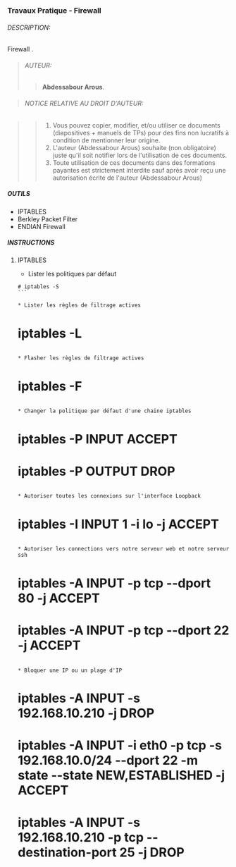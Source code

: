 ### Travaux Pratique - Firewall

###### DESCRIPTION:
Firewall .

> ###### AUTEUR:
> > **Abdessabour Arous**.


> ###### NOTICE RELATIVE AU DROIT D'AUTEUR:

> >  1. Vous pouvez copier, modifier, et/ou utiliser ce documents (diapositives + manuels de TPs) pour des fins non lucratifs à condition de mentionner leur origine.
> >  2. L'auteur (Abdessabour Arous) souhaite (non obligatoire) juste qu'il soit notifier lors de l'utilisation de ces documents.
> >  3. Toute utilisation de ces documents dans des formations payantes est strictement interdite sauf après avoir reçu une autorisation écrite de l'auteur (Abdessabour Arous)


##### OUTILS
- IPTABLES
- Berkley Packet Filter
- ENDIAN Firewall

##### INSTRUCTIONS
1. IPTABLES
	
	* Lister les politiques par défaut
	````
	# iptables -S
	```
	
	* Lister les règles de filtrage actives
	````
	# iptables -L
	```
	
	* Flasher les règles de filtrage actives
	````
	# iptables -F
	```
	
	* Changer la politique par défaut d'une chaine iptables
	````
	# iptables -P INPUT ACCEPT
	# iptables -P OUTPUT DROP
	```
	
	* Autoriser toutes les connexions sur l'interface Loopback
	````
	# iptables -I INPUT 1 -i lo -j ACCEPT
	```
	
	* Autoriser les connections vers notre serveur web et notre serveur ssh
	````
	# iptables -A INPUT -p tcp --dport 80 -j ACCEPT
	# iptables -A INPUT -p tcp --dport 22 -j ACCEPT
	```
	
	* Bloquer une IP ou un plage d'IP
	````
	# iptables -A INPUT -s 192.168.10.210 -j DROP
	# iptables -A INPUT -i eth0 -p tcp -s 192.168.10.0/24 --dport 22 -m state --state NEW,ESTABLISHED -j ACCEPT
	# iptables -A INPUT -s 192.168.10.210 -p tcp --destination-port 25 -j DROP
	```